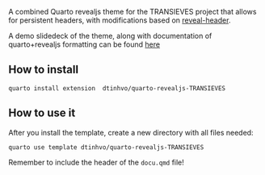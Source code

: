 A combined Quarto revealjs theme for the TRANSIEVES project that allows for persistent headers, with modifications based on [reveal-header](https://github.com/shafayetShafee/reveal-header).  

A demo slidedeck of the theme, along with documentation of quarto+revealjs formatting can be found [here](https://dtinhvo.github.io/quarto-revealjs-TRANSIEVES/)

## How to install
```
quarto install extension  dtinhvo/quarto-revealjs-TRANSIEVES
```

## How to use it

After you install the template, create a new directory with all files needed:
```
quarto use template dtinhvo/quarto-revealjs-TRANSIEVES
```

Remember to include the header of the `docu.qmd` file!
